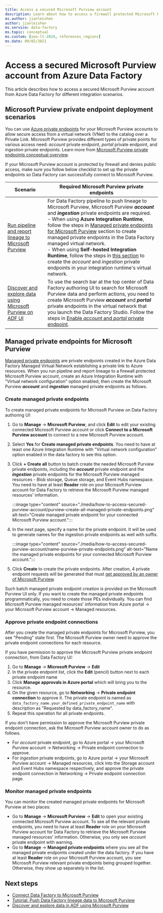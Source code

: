 ```yaml
---
title: Access a secured Microsoft Purview account
description: Learn about how to access a firewall protected Microsoft Purview account through private endpoints from Azure Data Factory
ms.author: jianleishen
author: jianleishen
ms.service: data-factory
ms.topic: conceptual
ms.custom: [seo-lt-2019, references_regions]
ms.date: 09/02/2021
---
```


# Access a secured Microsoft Purview account from Azure Data Factory

This article describes how to access a secured Microsoft Purview account from Azure Data Factory for different integration scenarios.

## Microsoft Purview private endpoint deployment scenarios

You can use [Azure private endpoints](../private-link/private-endpoint-overview.md) for your Microsoft Purview accounts to allow secure access from a virtual network (VNet) to the catalog over a Private Link. Microsoft Purview provides different types of private points for various access need: *account* private endpoint, *portal* private endpoint, and *ingestion* private endpoints. Learn more from [Microsoft Purview private endpoints conceptual overview](../purview/catalog-private-link.md#conceptual-overview). 

If your Microsoft Purview account is protected by firewall and denies public access, make sure you follow below checklist to set up the private endpoints so Data Factory can successfully connect to Microsoft Purview. 

| Scenario                                                     | Required Microsoft Purview private endpoints                           |
| ------------------------------------------------------------ | ------------------------------------------------------------ |
| [Run pipeline and report lineage to Microsoft Purview](tutorial-push-lineage-to-purview.md) | For Data Factory pipeline to push lineage to Microsoft Purview, Microsoft Purview ***account*** and ***ingestion*** private endpoints are required. <br>- When using **Azure Integration Runtime**, follow the steps in [Managed private endpoints for Microsoft Purview](#managed-private-endpoints-for-azure-purview) section to create managed private endpoints in the Data Factory managed virtual network.<br>- When using **Self-hosted Integration Runtime**, follow the steps in [this section](../purview/catalog-private-link-end-to-end.md#option-2---enable-account-portal-and-ingestion-private-endpoint-on-existing-azure-purview-accounts) to create the *account* and *ingestion* private endpoints in your integration runtime's virtual network. |
| [Discover and explore data using Microsoft Purview on ADF UI](how-to-discover-explore-purview-data.md) | To use the search bar at the top center of Data Factory authoring UI to search for Microsoft Purview data and perform actions, you need to create Microsoft Purview ***account*** and ***portal*** private endpoints in the virtual network that you launch the Data Factory Studio. Follow the steps in [Enable *account* and *portal* private endpoint](../purview/catalog-private-link-account-portal.md#option-2---enable-account-and-portal-private-endpoint-on-existing-azure-purview-accounts). |

## Managed private endpoints for Microsoft Purview

[Managed private endpoints](managed-virtual-network-private-endpoint.md#managed-private-endpoints) are private endpoints created in the Azure Data Factory Managed Virtual Network establishing a private link to Azure resources. When you run pipeline and report lineage to a firewall protected Microsoft Purview account, create an Azure Integration Runtime with "Virtual network configuration" option enabled, then create the Microsoft Purview ***account*** and ***ingestion*** managed private endpoints as follows.

### Create managed private endpoints

To create managed private endpoints for Microsoft Purview on Data Factory authoring UI:

1. Go to **Manage** -> **Microsoft Purview**, and click **Edit** to edit your existing connected Microsoft Purview account or click **Connect to a Microsoft Purview account** to connect to a new Microsoft Purview account.

2. Select **Yes** for **Create managed private endpoints**. You need to have at least one Azure Integration Runtime with "Virtual network configuration" option enabled in the data factory to see this option.

3. Click **+ Create all** button to batch create the needed Microsoft Purview private endpoints, including the ***account*** private endpoint and the ***ingestion*** private endpoints for the Microsoft Purview managed resources - Blob storage, Queue storage, and Event Hubs namespace. You need to have at least **Reader** role on your Microsoft Purview account for Data Factory to retrieve the Microsoft Purview managed resources' information.

   :::image type="content" source="./media/how-to-access-secured-purview-account/purview-create-all-managed-private-endpoints.png" alt-text="Create managed private endpoint for your connected Microsoft Purview account.":::

4. In the next page, specify a name for the private endpoint. It will be used to generate names for the ingestion private endpoints as well with suffix.

   :::image type="content" source="./media/how-to-access-secured-purview-account/name-purview-private-endpoints.png" alt-text="Name the managed private endpoints for your connected Microsoft Purview account.":::

5. Click **Create** to create the private endpoints. After creation, 4 private endpoint requests will be generated that must [get approved by an owner of Microsoft Purview](#approve-private-endpoint-connections).

Such batch managed private endpoint creation is provided on the Microsoft Purview UI only. If you want to create the managed private endpoints programmatically, you need to create those PEs individually. You can find Microsoft Purview managed resources' information from Azure portal -> your Microsoft Purview account -> Managed resources.

### Approve private endpoint connections

After you create the managed private endpoints for Microsoft Purview, you see "Pending" state first. The Microsoft Purview owner need to approve the private endpoint connections for each resource.

If you have permission to approve the Microsoft Purview private endpoint connection, from Data Factory UI: 

1. Go to **Manage** -> **Microsoft Purview** -> **Edit**
2. In the private endpoint list, click the **Edit** (pencil) button next to each private endpoint name
3. Click **Manage approvals in Azure portal** which will bring you to the resource.
4. On the given resource, go to **Networking** -> **Private endpoint connection** to approve it. The private endpoint is named as `data_factory_name.your_defined_private_endpoint_name` with description as "Requested by data_factory_name".
5. Repeat this operation for all private endpoints.

If you don't have permission to approve the Microsoft Purview private endpoint connection, ask the Microsoft Purview account owner to do as follows.

- For *account* private endpoint, go to Azure portal -> your Microsoft Purview account -> Networking -> Private endpoint connection to approve.
- For *ingestion* private endpoints, go to Azure portal -> your Microsoft Purview account -> Managed resources, click into the Storage account and Event Hubs namespace respectively, and approve the private endpoint connection in Networking -> Private endpoint connection page.

### Monitor managed private endpoints

You can monitor the created managed private endpoints for Microsoft Purview at two places:

- Go to **Manage** -> **Microsoft Purview** -> **Edit** to open your existing connected Microsoft Purview account. To see all the relevant private endpoints, you need to have at least **Reader** role on your Microsoft Purview account for Data Factory to retrieve the Microsoft Purview managed resources' information. Otherwise, you only see *account* private endpoint with warning.
- Go to **Manage** -> **Managed private endpoints** where you see all the managed private endpoints created under the data factory. If you have at least **Reader** role on your Microsoft Purview account, you see Microsoft Purview relevant private endpoints being grouped together. Otherwise, they show up separately in the list.

## Next steps 

- [Connect Data Factory to Microsoft Purview](connect-data-factory-to-azure-purview.md)
- [Tutorial: Push Data Factory lineage data to Microsoft Purview](tutorial-push-lineage-to-purview.md)
- [Discover and explore data in ADF using Microsoft Purview](how-to-discover-explore-purview-data.md)
